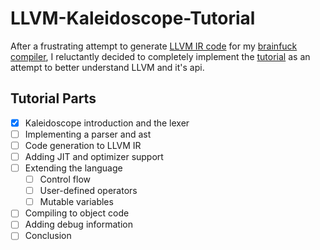 # LLVM-Kaleidoscope-Tutorial

After a frustrating attempt to generate [LLVM IR code](https://llvm.org/docs/LangRef.html) for my [brainfuck compiler](https://github.com/mindoodoo/Brainfuck-Compiler), I reluctantly decided to completely implement the [tutorial](https://llvm.org/docs/tutorial/) as an attempt to better understand LLVM and it's api.

## Tutorial Parts

- [x] Kaleidoscope introduction and the lexer
- [ ] Implementing a parser and ast
- [ ] Code generation to LLVM IR
- [ ] Adding JIT and optimizer support
- [ ] Extending the language
  - [ ] Control flow
  - [ ] User-defined operators
  - [ ] Mutable variables
- [ ] Compiling to object code
- [ ] Adding debug information
- [ ] Conclusion
